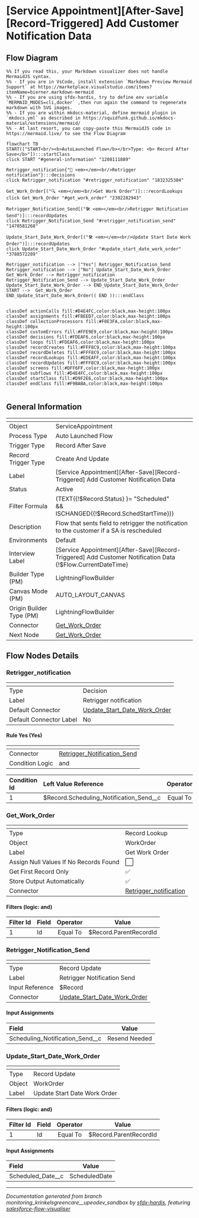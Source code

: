 # [Service Appointment][After-Save][Record-Triggered] Add Customer Notification Data

## Flow Diagram

```mermaid
%% If you read this, your Markdown visualizer does not handle MermaidJS syntax.
%% - If you are in VsCode, install extension `Markdown Preview Mermaid Support` at https://marketplace.visualstudio.com/items?itemName=bierner.markdown-mermaid
%% - If you are using sfdx-hardis, try to define env variable `MERMAID_MODES=cli,docker` ,then run again the command to regenerate markdown with SVG images.
%% - If you are within mkdocs-material, define mermaid plugin in `mkdocs.yml` as described in https://squidfunk.github.io/mkdocs-material/extensions/mermaid/
%% - At last resort, you can copy-paste this MermaidJS code in https://mermaid.live/ to see the Flow Diagram

flowchart TB
START(["START<br/><b>AutoLaunched Flow</b></br>Type: <b> Record After Save</b>"]):::startClass
click START "#general-information" "1208111889"

Retrigger_notification{"🔀 <em></em><br/>Retrigger notification"}:::decisions
click Retrigger_notification "#retrigger_notification" "1832325384"

Get_Work_Order[("🔍 <em></em><br/>Get Work Order")]:::recordLookups
click Get_Work_Order "#get_work_order" "2302282943"

Retrigger_Notification_Send[("🛠️ <em></em><br/>Retrigger Notification Send")]:::recordUpdates
click Retrigger_Notification_Send "#retrigger_notification_send" "1470581268"

Update_Start_Date_Work_Order[("🛠️ <em></em><br/>Update Start Date Work Order")]:::recordUpdates
click Update_Start_Date_Work_Order "#update_start_date_work_order" "3788572289"

Retrigger_notification --> |"Yes"| Retrigger_Notification_Send
Retrigger_notification --> |"No"| Update_Start_Date_Work_Order
Get_Work_Order --> Retrigger_notification
Retrigger_Notification_Send --> Update_Start_Date_Work_Order
Update_Start_Date_Work_Order --> END_Update_Start_Date_Work_Order
START -->  Get_Work_Order
END_Update_Start_Date_Work_Order(( END )):::endClass


classDef actionCalls fill:#D4E4FC,color:black,max-height:100px
classDef assignments fill:#FBEED7,color:black,max-height:100px
classDef collectionProcessors fill:#F0E3FA,color:black,max-height:100px
classDef customErrors fill:#FFE9E9,color:black,max-height:100px
classDef decisions fill:#FDEAF6,color:black,max-height:100px
classDef loops fill:#FDEAF6,color:black,max-height:100px
classDef recordCreates fill:#FFF8C9,color:black,max-height:100px
classDef recordDeletes fill:#FFF8C9,color:black,max-height:100px
classDef recordLookups fill:#EDEAFF,color:black,max-height:100px
classDef recordUpdates fill:#FFF8C9,color:black,max-height:100px
classDef screens fill:#DFF6FF,color:black,max-height:100px
classDef subflows fill:#D4E4FC,color:black,max-height:100px
classDef startClass fill:#D9F2E6,color:black,max-height:100px
classDef endClass fill:#F9BABA,color:black,max-height:100px


```

## General Information

|<!-- -->|<!-- -->|
|:---|:---|
|Object|ServiceAppointment|
|Process Type| Auto Launched Flow|
|Trigger Type| Record After Save|
|Record Trigger Type| Create And Update|
|Label|[Service Appointment][After-Save][Record-Triggered] Add Customer Notification Data|
|Status|Active|
|Filter Formula|(TEXT({!$Record.Status} )= "Scheduled"<br/>&&<br/>ISCHANGED({!$Record.SchedStartTime}))<br/>||<br/>(ISCHANGED ({!$Record.Status})<br/>&&<br/>TEXT({!$Record.Status} )= "Scheduled")|
|Description|Flow that sents field to retrigger the notification to the customer if a SA is rescheduled|
|Environments|Default|
|Interview Label|[Service Appointment][After-Save][Record-Triggered] Add Customer Notification Data {!$Flow.CurrentDateTime}|
| Builder Type (PM)|LightningFlowBuilder|
| Canvas Mode (PM)|AUTO_LAYOUT_CANVAS|
| Origin Builder Type (PM)|LightningFlowBuilder|
|Connector|[Get_Work_Order](#get_work_order)|
|Next Node|[Get_Work_Order](#get_work_order)|


## Flow Nodes Details

### Retrigger_notification

|<!-- -->|<!-- -->|
|:---|:---|
|Type|Decision|
|Label|Retrigger notification|
|Default Connector|[Update_Start_Date_Work_Order](#update_start_date_work_order)|
|Default Connector Label|No|


#### Rule Yes (Yes)

|<!-- -->|<!-- -->|
|:---|:---|
|Connector|[Retrigger_Notification_Send](#retrigger_notification_send)|
|Condition Logic|and|




|Condition Id|Left Value Reference|Operator|Right Value|
|:-- |:-- |:--:|:--: |
|1|$Record.Scheduling_Notification_Send__c| Equal To|Send|




### Get_Work_Order

|<!-- -->|<!-- -->|
|:---|:---|
|Type|Record Lookup|
|Object|WorkOrder|
|Label|Get Work Order|
|Assign Null Values If No Records Found|⬜|
|Get First Record Only|✅|
|Store Output Automatically|✅|
|Connector|[Retrigger_notification](#retrigger_notification)|


#### Filters (logic: **and**)

|Filter Id|Field|Operator|Value|
|:-- |:-- |:--:|:--: |
|1|Id| Equal To|$Record.ParentRecordId|




### Retrigger_Notification_Send

|<!-- -->|<!-- -->|
|:---|:---|
|Type|Record Update|
|Label|Retrigger Notification Send|
|Input Reference|$Record|
|Connector|[Update_Start_Date_Work_Order](#update_start_date_work_order)|


#### Input Assignments

|Field|Value|
|:-- |:--: |
|Scheduling_Notification_Send__c|Resend Needed|




### Update_Start_Date_Work_Order

|<!-- -->|<!-- -->|
|:---|:---|
|Type|Record Update|
|Object|WorkOrder|
|Label|Update Start Date Work Order|


#### Filters (logic: **and**)

|Filter Id|Field|Operator|Value|
|:-- |:-- |:--:|:--: |
|1|Id| Equal To|$Record.ParentRecordId|




#### Input Assignments

|Field|Value|
|:-- |:--: |
|Scheduled_Date__c|ScheduledDate|








___

_Documentation generated from branch monitoring_krinkelsgreencare__upeodev_sandbox by [sfdx-hardis](https://sfdx-hardis.cloudity.com), featuring [salesforce-flow-visualiser](https://github.com/toddhalfpenny/salesforce-flow-visualiser)_